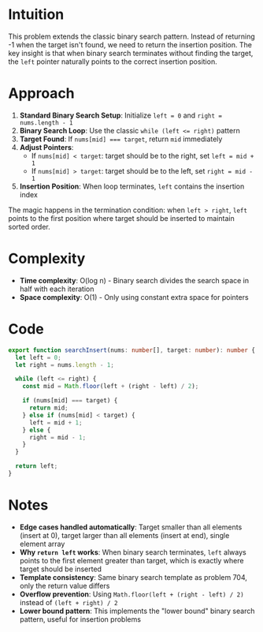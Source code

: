 # Intuition

This problem extends the classic binary search pattern. Instead of returning -1 when the target isn't found, we need to return the insertion position. The key insight is that when binary search terminates without finding the target, the `left` pointer naturally points to the correct insertion position.

# Approach

1. **Standard Binary Search Setup**: Initialize `left = 0` and `right = nums.length - 1`
2. **Binary Search Loop**: Use the classic `while (left <= right)` pattern
3. **Target Found**: If `nums[mid] === target`, return `mid` immediately
4. **Adjust Pointers**:
   - If `nums[mid] < target`: target should be to the right, set `left = mid + 1`
   - If `nums[mid] > target`: target should be to the left, set `right = mid - 1`
5. **Insertion Position**: When loop terminates, `left` contains the insertion index

The magic happens in the termination condition: when `left > right`, `left` points to the first position where target should be inserted to maintain sorted order.

# Complexity

- **Time complexity**: O(log n) - Binary search divides the search space in half with each iteration
- **Space complexity**: O(1) - Only using constant extra space for pointers

# Code

```typescript
export function searchInsert(nums: number[], target: number): number {
  let left = 0;
  let right = nums.length - 1;

  while (left <= right) {
    const mid = Math.floor(left + (right - left) / 2);

    if (nums[mid] === target) {
      return mid;
    } else if (nums[mid] < target) {
      left = mid + 1;
    } else {
      right = mid - 1;
    }
  }

  return left;
}
```

# Notes

- **Edge cases handled automatically**: Target smaller than all elements (insert at 0), target larger than all elements (insert at end), single element array
- **Why `return left` works**: When binary search terminates, `left` always points to the first element greater than target, which is exactly where target should be inserted
- **Template consistency**: Same binary search template as problem 704, only the return value differs
- **Overflow prevention**: Using `Math.floor(left + (right - left) / 2)` instead of `(left + right) / 2`
- **Lower bound pattern**: This implements the "lower bound" binary search pattern, useful for insertion problems
